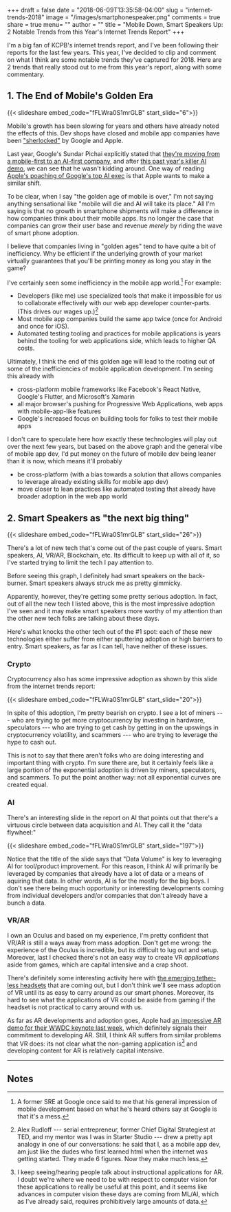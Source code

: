 +++
draft = false
date = "2018-06-09T13:35:58-04:00"
slug = "internet-trends-2018"
image = "/images/smartphonespeaker.png"
comments = true
share = true
menu= ""
author = ""
title = "Mobile Down, Smart Speakers Up: 2 Notable Trends from this Year's Internet Trends Report"
+++

I'm a big fan of KCPB's internet trends report, and I've been following their reports for the last few years. This year, I've decided to clip and comment on what I think are some notable trends they've captured for 2018. Here are 2 trends that really stood out to me from this year's report, along with some commentary.

## 1. The End of Mobile's Golden Era

{{< slideshare embed_code="fFLWra0S1mrGLB" start_slide="6">}}

Mobile's growth has been slowing for years and others have already noted the effects of this. Dev shops have closed and mobile app companies have been ["sherlocked"](https://www.cocoanetics.com/2011/06/on-getting-sherlocked/) by Google and Apple. 

Last year, Google's Sundar Pichai explicitly stated that [they're moving from a mobile-first to an AI-first company](https://venturebeat.com/2017/05/18/ai-weekly-google-shifts-from-mobile-first-to-ai-first-world/), and after [this past year's killer AI demo](https://www.youtube.com/watch?v=bd1mEm2Fy08), we can see that he wasn't kidding around. One way of reading [Apple's poaching of Google's top AI exec](https://www.forbes.com/sites/johnkoetsier/2018/04/04/apple-poaching-googles-ai-chief-says-apple-is-all-in-on-ai-but-who-he-reports-to-is-more-critical/1) is that Apple wants to make a similar shift.

To be clear, when I say "the golden age of mobile is over," I'm not saying anything sensational like "mobile will die and AI will take its place." All I'm saying is that no growth in smartphone shipments will make a difference in how companies think about their mobile apps. Its no longer the case that companies can grow their user base and revenue _merely_ by riding the wave of smart phone adoption.

I believe that companies living in "golden ages" tend to have quite a bit of inefficiency. Why be efficient if the underlying growth of your market virtually guarantees that you'll be printing money as long you stay in the game?

I've certainly seen some inefficiency in the mobile app world.[^1] For example:

* Developers (like me) use specialized tools that make it impossible for us to collaborate effectively with our web app developer counter-parts. (This drives our wages up.)[^2] 
* Most mobile app companies build the same app twice (once for Android and once for iOS). 
* Automated testing tooling and practices for mobile applications is years behind the tooling for web applications side, which leads to higher QA costs.

Ultimately, I think the end of this golden age will lead to the rooting out of some of the inefficiencies of mobile application development. I'm seeing this already with 

* cross-platform mobile frameworks like Facebook's React Native, Google's Flutter, and Microsoft's Xamarin
* all major browser's pushing for Progressive Web Applications, web apps with mobile-app-like features
* Google's increased focus on building tools for folks to test their mobile apps

I don't care to speculate here how exactly these technologies will play out over the next few years, but based on the above graph and the general vibe of mobile app dev, I'd put money on the future of mobile dev being leaner than it is now, which means it'll probably

* be cross-platform (with a bias towards a solution that allows companies to leverage already existing skills for mobile app dev)
* move closer to lean practices like automated testing that already have broader adoption in the web app world

## 2. Smart Speakers as "the next big thing"

{{< slideshare embed_code="fFLWra0S1mrGLB" start_slide="26">}}

There's a lot of new tech that's come out of the past couple of years. Smart speakers, AI, VR/AR, Blockchain, etc. Its difficult to keep up with all of it, so I've started trying to limit the tech I pay attention to. 

Before seeing this graph, I definitely had smart speakers on the back-burner. Smart speakers always struck me as pretty gimmicky. 

Apparently, however, they're getting some pretty serious adoption. In fact, out of all the new tech I listed above, this is the most impressive adoption I've seen and it may make smart speakers more worthy of my attention than the other new tech folks are talking about these days.

Here's what knocks the other tech out of the #1 spot: each of these new technologies either suffer from either sputtering adoption or high barriers to entry. Smart speakers, as far as I can tell, have neither of these issues.

### Crypto

Cryptocurrency also has some impressive adoption as shown by this slide from the internet trends report:

{{< slideshare embed_code="fFLWra0S1mrGLB" start_slide="20">}}

In spite of this adoption, I'm pretty bearish on crypto. I see a lot of miners --- who are trying to get more cryptocurrency by investing in hardware, speculators --- who are trying to get cash by getting in on the upswings in cryptocurrency volatility, and scammers --- who are trying to leverage the hype to cash out.

This is not to say that there aren't folks who are doing interesting and important thing with crypto. I'm sure there are, but it certainly feels like a large portion of the exponential adoption is driven by miners, speculators, and scammers. To put the point another way: not all exponential curves are created equal.

### AI

There's an interesting slide in the report on AI that points out that there's a virtuous circle between data acquisition and AI. They call it the "data flywheel:"

{{< slideshare embed_code="fFLWra0S1mrGLB" start_slide="197">}}

Notice that the title of the slide says that "Data Volume" is key to leveraging AI for tool/product improvement. For this reason, I think AI will primarily be leveraged by companies that already have a lot of data or a means of aquiring that data. In other words, AI is for the mostly for the big boys. I don't see there being much opportunity or interesting developments coming from individual developers and/or companies that don't already have a bunch a data. 

### VR/AR

I own an Oculus and based on my experience, I'm pretty confident that VR/AR is still a ways away from mass adoption. Don't get me wrong: the experience of the Oculus is incredible, but its difficult to lug out and setup. Moreover, last I checked there's not an easy way to create VR _applications_ aside from games, which are capital intensive and a crap shoot.

There's definitely some interesting activity here with [the emerging tether-less headsets](https://www.cnet.com/news/wireless-vr-vive-adapter-ces-2018-tetherless-oculus/) that are coming out, but I don't think we'll see mass adoption of VR until its as easy to carry around as our smart phones. Moreover, its hard to see what the applications of VR could be aside from gaming if the headset is not practical to carry around with us.

As far as AR developments and adoption goes, Apple had [an impressive AR demo for their WWDC keynote last week](https://www.youtube.com/watch?v=WNVJ2pWVNXE), which definitely signals their commitment to developing AR. Still, I think AR suffers from similar problems that VR does: its not clear what the non-gaming application is[^3] and developing content for AR is relatively capital intensive.

---
## Notes

[^1]: A former SRE at Google once said to me that his general impression of mobile development based on what he's heard others say at Google is that it's a mess.

[^2]: Alex Rudloff --- serial entrepreneur, former Chief Digital Strategiest at TED, and my mentor was I was in Starter Studio --- drew a pretty apt analogy in one of our conversations: he said that I, as a mobile app dev, am just like the dudes who first learned html when the internet was getting started. They made 6 figures. Now they make much less.

[^3]: I keep seeing/hearing people talk about instructional applications for AR. I doubt we're where we need to be with respect to computer vision for these applications to really be useful at this point, and it seems like advances in computer vision these days are coming from ML/AI, which as I've already said, requires prohibitively large amounts of data.